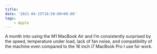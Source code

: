 ```yaml
---
title:
date: '2021-04-15T18:50:00+00:00'
tags:
    - Apple
---
```


A month into using the M1 MacBook Air and I’m consistently surprised by the speed, temperature under load, lack of fan noise, and compatibility of the machine even compared to the 16 inch i7 MacBook Pro I use for work.